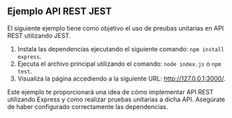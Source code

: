 ## Ejemplo API REST JEST
El siguiente ejemplo tiene como objetivo el uso de preubas unitarias en API REST utilizando JEST.

1. Instala las dependencias ejecutando el siguiente comando: `npm install express`.
2. Ejecuta el archivo principal utilizando el comando: `node index.js` o `npm test`.
3. Visualiza la página accediendo a la siguiente URL: http://127.0.0.1:3000/.

Este ejemplo te proporcionará una idea de cómo implementar API REST utilizando Express y como realizar pruebas unitarias a dicha API. Asegúrate de haber configurado correctamente las dependencias.
